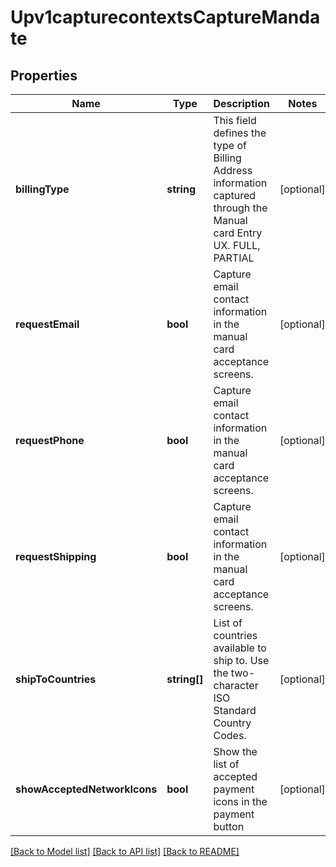 # Upv1capturecontextsCaptureMandate

## Properties
Name | Type | Description | Notes
------------ | ------------- | ------------- | -------------
**billingType** | **string** | This field defines the type of Billing Address information captured through the Manual card Entry UX. FULL, PARTIAL | [optional] 
**requestEmail** | **bool** | Capture email contact information in the manual card acceptance screens. | [optional] 
**requestPhone** | **bool** | Capture email contact information in the manual card acceptance screens. | [optional] 
**requestShipping** | **bool** | Capture email contact information in the manual card acceptance screens. | [optional] 
**shipToCountries** | **string[]** | List of countries available to ship to. Use the two- character ISO Standard Country Codes. | [optional] 
**showAcceptedNetworkIcons** | **bool** | Show the list of accepted payment icons in the payment button | [optional] 

[[Back to Model list]](../README.md#documentation-for-models) [[Back to API list]](../README.md#documentation-for-api-endpoints) [[Back to README]](../README.md)


